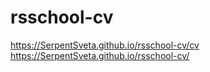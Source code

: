 # rsschool-cv
https://SerpentSveta.github.io/rsschool-cv/cv   
https://SerpentSveta.github.io/rsschool-cv/